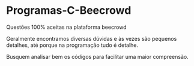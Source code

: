 # Programas-C-Beecrowd



Questões 100% aceitas na plataforma beecrowd


Geralmente encontramos diversas dúvidas e às vezes são pequenos detalhes, até porque na programação tudo é detalhe.

Busquem analisar bem os códigos para facilitar uma maior compreensão.






